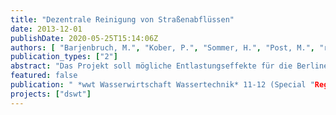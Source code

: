 ```yaml
---
title: "Dezentrale Reinigung von Straßenabflüssen"
date: 2013-12-01
publishDate: 2020-05-25T15:14:06Z
authors: [ "Barjenbruch, M.", "Kober, P.", "Sommer, H.", "Post, M.", "rouault", "Heinzmann, B.", "Weiß, B." ]
publication_types: ["2"]
abstract: "Das Projekt soll mögliche Entlastungseffekte für die Berliner Gewässer durch Einsatz geeigneter Maßnahmen zur Reinigung von Straßenabläufen aufzeigen."
featured: false
publication: " *wwt Wasserwirtschaft Wassertechnik* 11-12 (Special "Regenwasser"): 8-12"
projects: ["dswt"]
---
```


